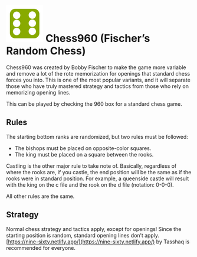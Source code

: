 # ![960](https://github.com/gbtami/pychess-variants/blob/master/static/icons/960.svg) Chess960 (Fischer’s Random Chess)

Chess960 was created by Bobby Fischer to make the game more variable and remove a lot of the rote memorization for openings that standard chess forces you into. This is one of the most popular variants, and it will separate those who have truly mastered strategy and tactics from those who rely on memorizing opening lines.

This can be played by checking the 960 box for a standard chess game.

## Rules

The starting bottom ranks are randomized, but two rules must be followed:

* The bishops must be placed on opposite-color squares.
* The king must be placed on a square between the rooks.

Castling is the other major rule to take note of. Basically, regardless of where the rooks are, if you castle, the end position will be the same as if the rooks were in standard position. For example, a queenside castle will result with the king on the c file and the rook on the d file (notation: 0-0-0).

All other rules are the same.

## Strategy

Normal chess strategy and tactics apply, except for openings! Since the starting position is random, standard opening lines don’t apply.
[https://nine-sixty.netlify.app/](https://nine-sixty.netlify.app/) by Tasshaq is recommended for everyone.
